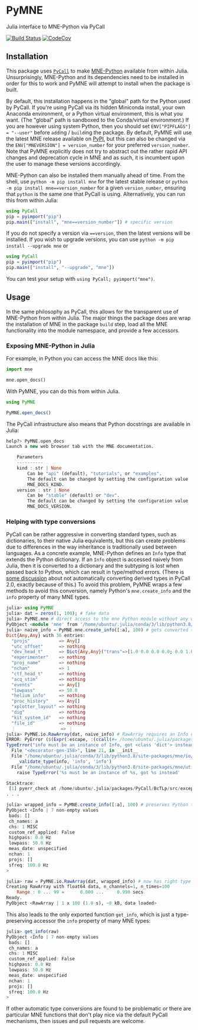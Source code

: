 # PyMNE
Julia interface to MNE-Python via PyCall

[![Build Status][build-img]][build-url] [![CodeCov][codecov-img]][codecov-url]

[build-img]: https://github.com/beacon-biosignals/PyMNE.jl/workflows/CI/badge.svg
[build-url]: https://github.com/beacon-biosignals/PyMNE.jl/actions
[codecov-img]: https://codecov.io/github/beacon-biosignals/PyMNE.jl/badge.svg?branch=master
[codecov-url]: https://codecov.io/github/beacon-biosignals/PyMNE.jl?branch=master


## Installation
This package uses [`PyCall`](https://github.com/JuliaPy/PyCall.jl/) to make
[MNE-Python](https://mne.tools) available from within Julia. Unsurprisingly,
MNE-Python and its dependencies need to be installed in order for this to work
and PyMNE will attempt to install when the package is built.

By default, this installation happens in the "global" path for the Python used
by PyCall. If you're using PyCall via its hidden Miniconda install, your own
Anaconda environment, or a Python virtual environment, this is what you want.
(The "global" path is sandboxed to the Conda/virtual environment.) If you are
however using system Python, then you should set `ENV["PIPFLAGS"] = "--user"`
before `add`ing / `build`ing the package. By default, PyMNE will use the latest
MNE release available on [PyPI](https://pypi.org/project/mne/), but this can also
be changed via the `ENV["MNEVERSION"] = version_number` for your preferred
`version_number`. Note that PyMNE explicitly does not try to abstract out
the rather rapid API changes and deprecation cycle in MNE and as such, it is
incumbent upon the user to manage these versions accordingly.


MNE-Python can also be installed them manually ahead of time.
From the shell, use `python -m pip install mne` for the latest stable release
or `python -m pip install mne==version_number` for a given `version_number`,
ensuring  that `python` is the same one that PyCall is using. Alternatively,
you can run this from within Julia:
```julia
using PyCall
pip = pyimport("pip")
pip.main(["install", "mne==version_number"]) # specific version
```

If you do not specify a version via `==version`, then the latest versions will be
installed. If you wish to upgrade versions, you can use
`python -m pip install --upgrade mne` or
```julia
using PyCall
pip = pyimport("pip")
pip.main(["install", "--upgrade", "mne"])
```

You can test your setup with `using PyCall; pyimport("mne")`.

## Usage

In the same philosophy as PyCall, this allows for the transparent use of
MNE-Python from within Julia.
The major things the package does are wrap the installation of MNE in the
package `build` step, load all the MNE functionality into the module namespace,
and provide a few accessors.


### Exposing MNE-Python in Julia

For example, in Python you can access the MNE docs like this:

```python
import mne

mne.open_docs()
```

With PyMNE, you can do this from within Julia.

```julia
using PyMNE

PyMNE.open_docs()
```

The PyCall infrastructure also means that Python docstrings are available
in Julia:

```julia
help?> PyMNE.open_docs
Launch a new web browser tab with the MNE documentation.

    Parameters
    ----------
    kind : str | None
        Can be "api" (default), "tutorials", or "examples".
        The default can be changed by setting the configuration value
        MNE_DOCS_KIND.
    version : str | None
        Can be "stable" (default) or "dev".
        The default can be changed by setting the configuration value
        MNE_DOCS_VERSION.
```

### Helping with type conversions

PyCall can be rather aggressive in converting standard types, such as
dictionaries, to their native Julia equivalents, but this can create problems
due to differences in the way inheritance is traditionally used between
languages.
As a concrete example, MNE-Python defines an `Info` type that extends the
Python dictionary.
If an `Info` object is accessed naively from Julia, then it is converted to a
dictionary and the subtyping is lost when passed back to Python, which can
result in type/method errors.
(There is [some discussion](https://github.com/JuliaPy/PyCall.jl/issues/629)
about not automatically converting derived types in PyCall 2.0, exactly
because of this.)
To avoid this problem, PyMNE wraps a few methods to avoid this conversion,
namely Python's `mne.create_info` and the `info` property of many MNE types.

```julia
julia> using PyMNE
julia> dat = zeros(1, 100); # fake data
julia> PyMNE.mne # direct access to the mne Python module without any wrapping
PyObject <module 'mne' from '/home/ubuntu/.julia/conda/3/lib/python3.8/site-packages/mne/__init__.py'>
julia> naive_info = PyMNE.mne.create_info([:a], 100) # gets converted to a Julia dictionary
Dict{Any,Any} with 36 entries:
  "projs"           => Any[]
  "utc_offset"      => nothing
  "dev_head_t"      => Dict{Any,Any}("trans"=>[1.0 0.0 0.0 0.0; 0.0 1.0 0.0 0.0; 0.0 0.0 1.0 0.0; 0.0 0.0 0.0 1.0],"to"=>4,"from"=>1)
  "experimenter"    => nothing
  "proj_name"       => nothing
  "nchan"           => 1
  "ctf_head_t"      => nothing
  "acq_stim"        => nothing
  "events"          => Any[]
  "lowpass"         => 50.0
  "helium_info"     => nothing
  "proc_history"    => Any[]
  "xplotter_layout" => nothing
  "dig"             => nothing
  "kit_system_id"   => nothing
  "file_id"         => nothing
  ⋮                 => ⋮
julia> PyMNE.io.RawArray(dat, naive_info) # RawArray requires an Info object and not a 'simple' dictionary
ERROR: PyError ($(Expr(:escape, :(ccall(#= /home/ubuntu/.julia/packages/PyCall/BcTLp/src/pyfncall.jl:43 =# @pysym(:PyObject_Call), PyPtr, (PyPtr, PyPtr, PyPtr), o, pyargsptr, kw))))) <class 'TypeError'>
TypeError("info must be an instance of Info, got <class 'dict'> instead")
  File "<decorator-gen-158>", line 21, in __init__
  File "/home/ubuntu/.julia/conda/3/lib/python3.8/site-packages/mne/io/array/array.py", line 56, in __init__
    _validate_type(info, 'info', 'info')
  File "/home/ubuntu/.julia/conda/3/lib/python3.8/site-packages/mne/utils/check.py", line 379, in _validate_type
    raise TypeError('%s must be an instance of %s, got %s instead'

Stacktrace:
 [1] pyerr_check at /home/ubuntu/.julia/packages/PyCall/BcTLp/src/exception.jl:62 [inlined]
. . .

julia> wrapped_info = PyMNE.create_info([:a], 100) # preserves Python type and show method
PyObject <Info | 7 non-empty values
 bads: []
 ch_names: a
 chs: 1 MISC
 custom_ref_applied: False
 highpass: 0.0 Hz
 lowpass: 50.0 Hz
 meas_date: unspecified
 nchan: 1
 projs: []
 sfreq: 100.0 Hz
>

julia> raw = PyMNE.io.RawArray(dat, wrapped_info) # now has right type
Creating RawArray with float64 data, n_channels=1, n_times=100
    Range : 0 ... 99 =      0.000 ...     0.990 secs
Ready.
PyObject <RawArray | 1 x 100 (1.0 s), ~8 kB, data loaded>
```

This also leads to the only exported function `get_info`, which is just a
type-preserving accessor the `info` property of many MNE types:
```julia
julia> get_info(raw)
PyObject <Info | 7 non-empty values
 bads: []
 ch_names: a
 chs: 1 MISC
 custom_ref_applied: False
 highpass: 0.0 Hz
 lowpass: 50.0 Hz
 meas_date: unspecified
 nchan: 1
 projs: []
 sfreq: 100.0 Hz
>
```

If other automatic type conversions are found to be problematic or there are
particular MNE functions that don't play nice via the default PyCall mechanisms,
then issues and pull requests are welcome.
